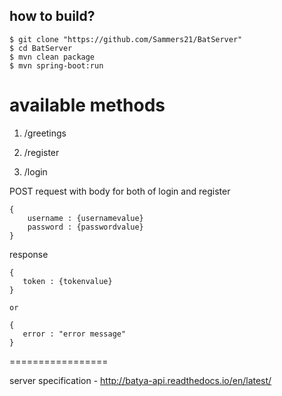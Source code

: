 how to build?
-------------

    $ git clone "https://github.com/Sammers21/BatServer"
    $ cd BatServer
    $ mvn clean package
    $ mvn spring-boot:run
    
   
available methods
=================
1. /greetings
    
2. /register 
3. /login

POST request with body for both of login and register


    {
        username : {usernamevalue}
        password : {passwordvalue}
    }
    

    
response
 
    {
       token : {tokenvalue}      
    }
    
    or
    
    {
       error : "error message"      
    }

    
    

   

=================

server specification - http://batya-api.readthedocs.io/en/latest/
